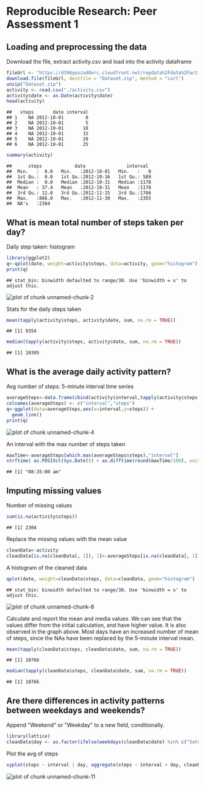 # Reproducible Research: Peer Assessment 1


## Loading and preprocessing the data

Download the file, extract activity.csv and load into the activity dataframe


```r
fileUrl <- "https://d396qusza40orc.cloudfront.net/repdata%2Fdata%2Factivity.zip"
download.file(fileUrl, destfile = "Dataset.zip", method = "curl")
unzip("Dataset.zip")
activity <- read.csv("./activity.csv")
activity$date <- as.Date(activity$date)
head(activity)
```

```
##   steps       date interval
## 1    NA 2012-10-01        0
## 2    NA 2012-10-01        5
## 3    NA 2012-10-01       10
## 4    NA 2012-10-01       15
## 5    NA 2012-10-01       20
## 6    NA 2012-10-01       25
```

```r
summary(activity)
```

```
##      steps            date               interval   
##  Min.   :  0.0   Min.   :2012-10-01   Min.   :   0  
##  1st Qu.:  0.0   1st Qu.:2012-10-16   1st Qu.: 589  
##  Median :  0.0   Median :2012-10-31   Median :1178  
##  Mean   : 37.4   Mean   :2012-10-31   Mean   :1178  
##  3rd Qu.: 12.0   3rd Qu.:2012-11-15   3rd Qu.:1766  
##  Max.   :806.0   Max.   :2012-11-30   Max.   :2355  
##  NA's   :2304
```

## What is mean total number of steps taken per day?

Daily step taken: histogram


```r
library(ggplot2)
q<-qplot(date, weight=activity$steps, data=activity, geom="histogram")
print(q)
```

```
## stat_bin: binwidth defaulted to range/30. Use 'binwidth = x' to adjust this.
```

![plot of chunk unnamed-chunk-2](figure/unnamed-chunk-2.png) 

Stats for the daily steps taken


```r
mean(tapply(activity$steps, activity$date, sum, na.rm = TRUE))
```

```
## [1] 9354
```

```r
median(tapply(activity$steps, activity$date, sum, na.rm = TRUE))
```

```
## [1] 10395
```

## What is the average daily activity pattern?

Avg number of steps: 5-minute interval time series


```r
averageSteps<-data.frame(cbind(activity$interval,tapply(activity$steps, activity$interval, mean, na.rm = TRUE)))
colnames(averageSteps) <- c("interval","steps")
q<-ggplot(data=averageSteps,aes(x=interval,y=steps)) +
  geom_line()
print(q)
```

![plot of chunk unnamed-chunk-4](figure/unnamed-chunk-4.png) 

An interval with the max number of steps taken


```r
maxTime<-averageSteps[which.max(averageSteps$steps),"interval"]
strftime( as.POSIXct(Sys.Date()) + as.difftime(round(maxTime/100), units="hours")+ as.difftime(maxTime%%100, units="mins"), "%r",tz="UTC")
```

```
## [1] "08:35:00 am"
```

## Imputing missing values

Number of missing values


```r
sum(is.na(activity$steps))
```

```
## [1] 2304
```

Replace the missing values with the mean value


```r
cleanData<-activity
cleanData[is.na(cleanData[, 1]), 1]<-averageSteps[is.na(cleanData[, 1]),2]
```

A histogram of the cleaned data


```r
qplot(date, weight=cleanData$steps, data=cleanData, geom="histogram")
```

```
## stat_bin: binwidth defaulted to range/30. Use 'binwidth = x' to adjust this.
```

![plot of chunk unnamed-chunk-8](figure/unnamed-chunk-8.png) 

Calculate and report the mean and media values. We can see that the values differ from the initial calculation, and have higher value. It is also observed in the graph above. Most days have an increased number of mean of steps, since the NAs have been replaced by the 5-minute interval mean.


```r
mean(tapply(cleanData$steps, cleanData$date, sum, na.rm = TRUE))
```

```
## [1] 10766
```

```r
median(tapply(cleanData$steps, cleanData$date, sum, na.rm = TRUE))
```

```
## [1] 10766
```

## Are there differences in activity patterns between weekdays and weekends?

Append "Weekend" or "Weekday" to a new field, conditionally.


```r
library(lattice)
cleanData$day <- as.factor(ifelse(weekdays(cleanData$date) %in% c("Saturday", "Sunday"), "Weekend", "Weekday"))
```

Plot the avg of steps


```r
xyplot(steps ~ interval | day, aggregate(steps ~ interval + day, cleanData, FUN = mean), layout = c(1, 2), type = "l", group = day)
```

![plot of chunk unnamed-chunk-11](figure/unnamed-chunk-11.png) 
